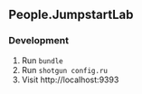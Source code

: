 ## People.JumpstartLab

### Development

1. Run `bundle`
2. Run `shotgun config.ru`
3. Visit http://localhost:9393